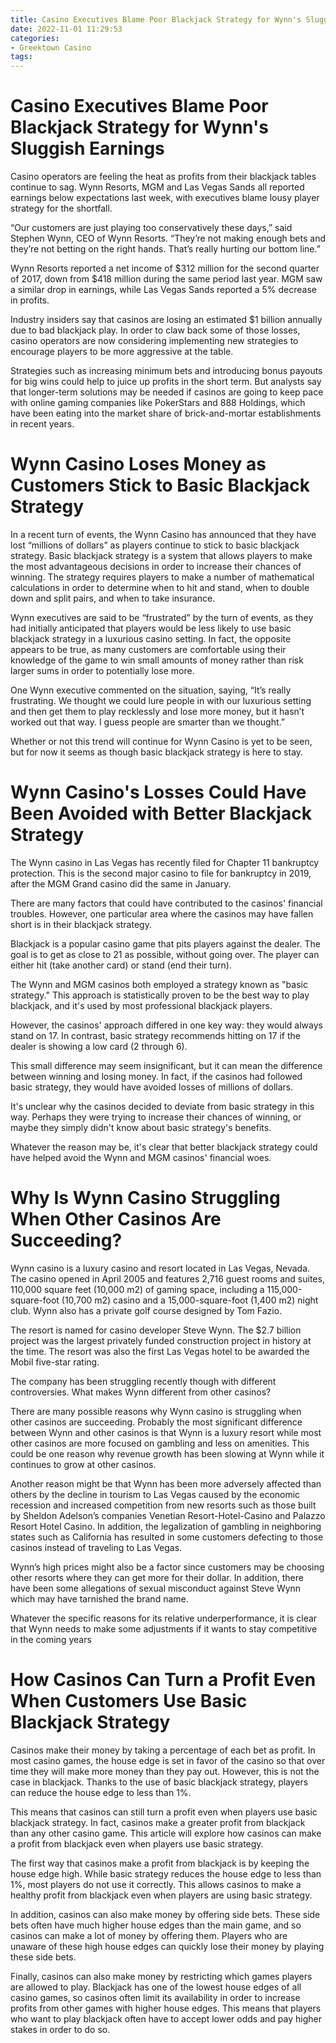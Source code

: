 ```yaml
---
title: Casino Executives Blame Poor Blackjack Strategy for Wynn's Sluggish Earnings
date: 2022-11-01 11:29:53
categories:
- Greektown Casino
tags:
---
```



#  Casino Executives Blame Poor Blackjack Strategy for Wynn's Sluggish Earnings

Casino operators are feeling the heat as profits from their blackjack tables continue to sag. Wynn Resorts, MGM and Las Vegas Sands all reported earnings below expectations last week, with executives blame lousy player strategy for the shortfall.

“Our customers are just playing too conservatively these days,” said Stephen Wynn, CEO of Wynn Resorts. “They’re not making enough bets and they’re not betting on the right hands. That’s really hurting our bottom line.”

Wynn Resorts reported a net income of $312 million for the second quarter of 2017, down from $418 million during the same period last year. MGM saw a similar drop in earnings, while Las Vegas Sands reported a 5% decrease in profits.

Industry insiders say that casinos are losing an estimated $1 billion annually due to bad blackjack play. In order to claw back some of those losses, casino operators are now considering implementing new strategies to encourage players to be more aggressive at the table.

 Strategies such as increasing minimum bets and introducing bonus payouts for big wins could help to juice up profits in the short term. But analysts say that longer-term solutions may be needed if casinos are going to keep pace with online gaming companies like PokerStars and 888 Holdings, which have been eating into the market share of brick-and-mortar establishments in recent years.

#  Wynn Casino Loses Money as Customers Stick to Basic Blackjack Strategy

In a recent turn of events, the Wynn Casino has announced that they have lost “millions of dollars” as players continue to stick to basic blackjack strategy. Basic blackjack strategy is a system that allows players to make the most advantageous decisions in order to increase their chances of winning. The strategy requires players to make a number of mathematical calculations in order to determine when to hit and stand, when to double down and split pairs, and when to take insurance.

Wynn executives are said to be “frustrated” by the turn of events, as they had initially anticipated that players would be less likely to use basic blackjack strategy in a luxurious casino setting. In fact, the opposite appears to be true, as many customers are comfortable using their knowledge of the game to win small amounts of money rather than risk larger sums in order to potentially lose more.

One Wynn executive commented on the situation, saying, “It’s really frustrating. We thought we could lure people in with our luxurious setting and then get them to play recklessly and lose more money, but it hasn’t worked out that way. I guess people are smarter than we thought.”

Whether or not this trend will continue for Wynn Casino is yet to be seen, but for now it seems as though basic blackjack strategy is here to stay.

#  Wynn Casino's Losses Could Have Been Avoided with Better Blackjack Strategy

The Wynn casino in Las Vegas has recently filed for Chapter 11 bankruptcy protection. This is the second major casino to file for bankruptcy in 2019, after the MGM Grand casino did the same in January.

There are many factors that could have contributed to the casinos' financial troubles. However, one particular area where the casinos may have fallen short is in their blackjack strategy.

Blackjack is a popular casino game that pits players against the dealer. The goal is to get as close to 21 as possible, without going over. The player can either hit (take another card) or stand (end their turn).

The Wynn and MGM casinos both employed a strategy known as "basic strategy." This approach is statistically proven to be the best way to play blackjack, and it's used by most professional blackjack players.

However, the casinos' approach differed in one key way: they would always stand on 17. In contrast, basic strategy recommends hitting on 17 if the dealer is showing a low card (2 through 6).

This small difference may seem insignificant, but it can mean the difference between winning and losing money. In fact, if the casinos had followed basic strategy, they would have avoided losses of millions of dollars.

It's unclear why the casinos decided to deviate from basic strategy in this way. Perhaps they were trying to increase their chances of winning, or maybe they simply didn't know about basic strategy's benefits.

Whatever the reason may be, it's clear that better blackjack strategy could have helped avoid the Wynn and MGM casinos' financial woes.

#  Why Is Wynn Casino Struggling When Other Casinos Are Succeeding?

Wynn casino is a luxury casino and resort located in Las Vegas, Nevada. The casino opened in April 2005 and features 2,716 guest rooms and suites, 110,000 square feet (10,000 m2) of gaming space, including a 115,000-square-foot (10,700 m2) casino and a 15,000-square-foot (1,400 m2) night club. Wynn also has a private golf course designed by Tom Fazio. 

The resort is named for casino developer Steve Wynn. The $2.7 billion project was the largest privately funded construction project in history at the time. The resort was also the first Las Vegas hotel to be awarded the Mobil five-star rating. 

The company has been struggling recently though with different controversies. What makes Wynn different from other casinos?

There are many possible reasons why Wynn casino is struggling when other casinos are succeeding. Probably the most significant difference between Wynn and other casinos is that Wynn is a luxury resort while most other casinos are more focused on gambling and less on amenities. This could be one reason why revenue growth has been slowing at Wynn while it continues to grow at other casinos.

Another reason might be that Wynn has been more adversely affected than others by the decline in tourism to Las Vegas caused by the economic recession and increased competition from new resorts such as those built by Sheldon Adelson’s companies Venetian Resort-Hotel-Casino and Palazzo Resort Hotel Casino. In addition, the legalization of gambling in neighboring states such as California has resulted in some customers defecting to those casinos instead of traveling to Las Vegas. 

Wynn’s high prices might also be a factor since customers may be choosing other resorts where they can get more for their dollar. In addition, there have been some allegations of sexual misconduct against Steve Wynn which may have tarnished the brand name. 

Whatever the specific reasons for its relative underperformance, it is clear that Wynn needs to make some adjustments if it wants to stay competitive in the coming years

#  How Casinos Can Turn a Profit Even When Customers Use Basic Blackjack Strategy

Casinos make their money by taking a percentage of each bet as profit. In most casino games, the house edge is set in favor of the casino so that over time they will make more money than they pay out. However, this is not the case in blackjack. Thanks to the use of basic blackjack strategy, players can reduce the house edge to less than 1%.

This means that casinos can still turn a profit even when players use basic blackjack strategy. In fact, casinos make a greater profit from blackjack than any other casino game. This article will explore how casinos can make a profit from blackjack even when players use basic strategy.

The first way that casinos make a profit from blackjack is by keeping the house edge high. While basic strategy reduces the house edge to less than 1%, most players do not use it correctly. This allows casinos to make a healthy profit from blackjack even when players are using basic strategy.

In addition, casinos can also make money by offering side bets. These side bets often have much higher house edges than the main game, and so casinos can make a lot of money by offering them. Players who are unaware of these high house edges can quickly lose their money by playing these side bets.

Finally, casinos can also make money by restricting which games players are allowed to play. Blackjack has one of the lowest house edges of all casino games, so casinos often limit its availability in order to increase profits from other games with higher house edges. This means that players who want to play blackjack often have to accept lower odds and pay higher stakes in order to do so.